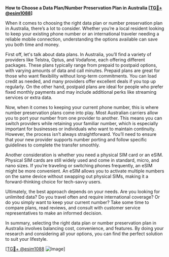 **How to Choose a Data Plan/Number Preservation Plan in Australia [[TG💪+ @esim1088](https://t.me/s/esim1088)]**

When it comes to choosing the right data plan or number preservation plan in Australia, there’s a lot to consider. Whether you’re a local resident looking to keep your existing phone number or an international traveler needing a reliable mobile connection, understanding the options available can save you both time and money.

First off, let's talk about data plans. In Australia, you’ll find a variety of providers like Telstra, Optus, and Vodafone, each offering different packages. These plans typically range from prepaid to postpaid options, with varying amounts of data and call minutes. Prepaid plans are great for those who want flexibility without long-term commitments. You can load credit as needed, and many providers offer excellent deals if you top up regularly. On the other hand, postpaid plans are ideal for people who prefer fixed monthly payments and may include additional perks like streaming services or extra data.

Now, when it comes to keeping your current phone number, this is where number preservation plans come into play. Most Australian carriers allow you to port your number from one provider to another. This means you can switch providers while retaining your familiar number, which is especially important for businesses or individuals who want to maintain continuity. However, the process isn’t always straightforward. You’ll need to ensure that your new provider supports number porting and follow specific guidelines to complete the transfer smoothly.

Another consideration is whether you need a physical SIM card or an eSIM. Physical SIM cards are still widely used and come in standard, micro, and nano sizes. If you’re traveling or switching phones frequently, an eSIM might be more convenient. An eSIM allows you to activate multiple numbers on the same device without swapping out physical SIMs, making it a forward-thinking choice for tech-savvy users.

Ultimately, the best approach depends on your needs. Are you looking for unlimited data? Do you travel often and require international coverage? Or do you simply want to keep your current number? Take some time to compare plans, read reviews, and consult with customer service representatives to make an informed decision.

In summary, selecting the right data plan or number preservation plan in Australia involves balancing cost, convenience, and features. By doing your research and considering all your options, you can find the perfect solution to suit your lifestyle. 

[[TG💪+ @esim1088](https://t.me/s/esim1088) ![Image](https://i.postimg.cc/Y0z9fWf4/image.png)]